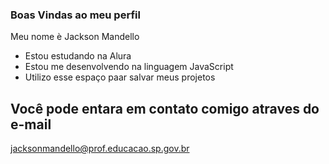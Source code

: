 ### Boas Vindas ao meu perfil 

Meu nome è Jackson Mandello

- Estou estudando na Alura
- Estou me desenvolvendo na linguagem JavaScript
- Utilizo esse espaço paar salvar meus projetos

 ## Você pode entara em contato comigo atraves do e-mail

 jacksonmandello@prof.educacao.sp.gov.br
